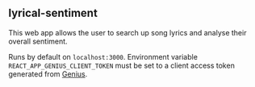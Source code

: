 ## lyrical-sentiment

This web app allows the user to search up song lyrics and analyse their overall sentiment.

Runs by default on `localhost:3000`. Environment variable `REACT_APP_GENIUS_CLIENT_TOKEN` must be set to a client access token generated from [Genius](https://genius.com/developers).

